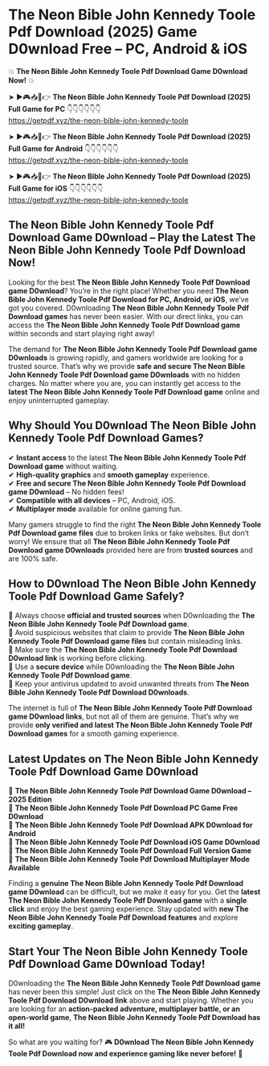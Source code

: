 # The Neon Bible John Kennedy Toole Pdf Download (2025) Game D0wnload Free – PC, Android & iOS

💥 **The Neon Bible John Kennedy Toole Pdf Download Game D0wnload Now!** 💥  

➤ ►🎮📥📱👉 **The Neon Bible John Kennedy Toole Pdf Download (2025) Full Game for PC** 👇👇👇👇👇👇  
https://getpdf.xyz/the-neon-bible-john-kennedy-toole  

➤ ►🎮📥📱👉 **The Neon Bible John Kennedy Toole Pdf Download (2025) Full Game for Android** 👇👇👇👇👇👇  
https://getpdf.xyz/the-neon-bible-john-kennedy-toole  

➤ ►🎮📥📱👉 **The Neon Bible John Kennedy Toole Pdf Download (2025) Full Game for iOS** 👇👇👇👇👇👇  
https://getpdf.xyz/the-neon-bible-john-kennedy-toole  

## The Neon Bible John Kennedy Toole Pdf Download Game D0wnload – Play the Latest The Neon Bible John Kennedy Toole Pdf Download Now!

Looking for the best **The Neon Bible John Kennedy Toole Pdf Download game D0wnload**? You’re in the right place! Whether you need **The Neon Bible John Kennedy Toole Pdf Download for PC, Android, or iOS**, we’ve got you covered. D0wnloading **The Neon Bible John Kennedy Toole Pdf Download games** has never been easier. With our direct links, you can access the **The Neon Bible John Kennedy Toole Pdf Download game** within seconds and start playing right away!  

The demand for **The Neon Bible John Kennedy Toole Pdf Download game D0wnloads** is growing rapidly, and gamers worldwide are looking for a trusted source. That’s why we provide **safe and secure The Neon Bible John Kennedy Toole Pdf Download game D0wnloads** with no hidden charges. No matter where you are, you can instantly get access to the **latest The Neon Bible John Kennedy Toole Pdf Download game** online and enjoy uninterrupted gameplay.  

## **Why Should You D0wnload The Neon Bible John Kennedy Toole Pdf Download Games?**  

✔ **Instant access** to the latest **The Neon Bible John Kennedy Toole Pdf Download game** without waiting.  
✔ **High-quality graphics** and **smooth gameplay** experience.  
✔ **Free and secure The Neon Bible John Kennedy Toole Pdf Download game D0wnload** – No hidden fees!  
✔ **Compatible with all devices** – PC, Android, iOS.  
✔ **Multiplayer mode** available for online gaming fun.  

Many gamers struggle to find the right **The Neon Bible John Kennedy Toole Pdf Download game files** due to broken links or fake websites. But don’t worry! We ensure that all **The Neon Bible John Kennedy Toole Pdf Download game D0wnloads** provided here are from **trusted sources** and are 100% safe.  

## **How to D0wnload The Neon Bible John Kennedy Toole Pdf Download Game Safely?**  

📌 Always choose **official and trusted sources** when D0wnloading the **The Neon Bible John Kennedy Toole Pdf Download game**.  
📌 Avoid suspicious websites that claim to provide **The Neon Bible John Kennedy Toole Pdf Download game files** but contain misleading links.  
📌 Make sure the **The Neon Bible John Kennedy Toole Pdf Download D0wnload link** is working before clicking.  
📌 Use a **secure device** while D0wnloading the **The Neon Bible John Kennedy Toole Pdf Download game**.  
📌 Keep your antivirus updated to avoid unwanted threats from **The Neon Bible John Kennedy Toole Pdf Download D0wnloads**.  

The internet is full of **The Neon Bible John Kennedy Toole Pdf Download game D0wnload links**, but not all of them are genuine. That’s why we provide **only verified and latest The Neon Bible John Kennedy Toole Pdf Download games** for a smooth gaming experience.  

## **Latest Updates on The Neon Bible John Kennedy Toole Pdf Download Game D0wnload**  

🔹 **The Neon Bible John Kennedy Toole Pdf Download Game D0wnload – 2025 Edition**  
🔹 **The Neon Bible John Kennedy Toole Pdf Download PC Game Free D0wnload**  
🔹 **The Neon Bible John Kennedy Toole Pdf Download APK D0wnload for Android**  
🔹 **The Neon Bible John Kennedy Toole Pdf Download iOS Game D0wnload**  
🔹 **The Neon Bible John Kennedy Toole Pdf Download Full Version Game**  
🔹 **The Neon Bible John Kennedy Toole Pdf Download Multiplayer Mode Available**  

Finding a **genuine The Neon Bible John Kennedy Toole Pdf Download game D0wnload** can be difficult, but we make it easy for you. Get the **latest The Neon Bible John Kennedy Toole Pdf Download game** with a **single click** and enjoy the best gaming experience. Stay updated with **new The Neon Bible John Kennedy Toole Pdf Download features** and explore **exciting gameplay**.  

## **Start Your The Neon Bible John Kennedy Toole Pdf Download Game D0wnload Today!**  

D0wnloading the **The Neon Bible John Kennedy Toole Pdf Download game** has never been this simple! Just click on the **The Neon Bible John Kennedy Toole Pdf Download D0wnload link** above and start playing. Whether you are looking for an **action-packed adventure, multiplayer battle, or an open-world game**, **The Neon Bible John Kennedy Toole Pdf Download has it all!**  

So what are you waiting for? 🎮 **D0wnload The Neon Bible John Kennedy Toole Pdf Download now and experience gaming like never before!** 🚀  